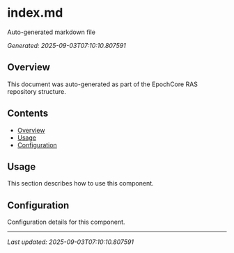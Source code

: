 # index.md

Auto-generated markdown file

*Generated: 2025-09-03T07:10:10.807591*

## Overview

This document was auto-generated as part of the EpochCore RAS repository structure.

## Contents

- [Overview](#overview)
- [Usage](#usage)
- [Configuration](#configuration)

## Usage

This section describes how to use this component.

## Configuration

Configuration details for this component.

---

*Last updated: 2025-09-03T07:10:10.807591*
